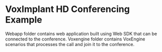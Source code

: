 # VoxImplant HD Conferencing Example
Webapp folder contains web application built using Web SDK that can be connected to the conference. Voxengine folder contains VoxEngine scenarios that processes the call and join it to the conference.

